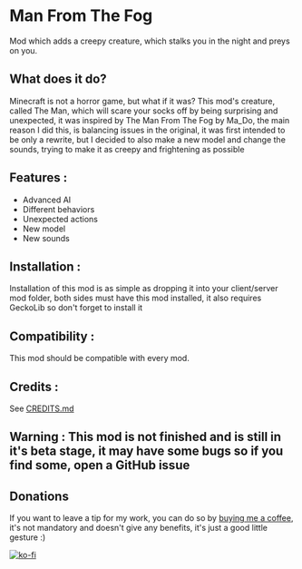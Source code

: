 # Man From The Fog
Mod which adds a creepy creature, which stalks you in the night and preys on you.
## What does it do?
Minecraft is not a horror game, but what if it was? This mod's creature, called The Man, which will scare your socks off by being surprising and unexpected, it was inspired by The Man From The Fog by Ma_Do, the main reason I did this, is balancing issues in the original, it was first intended to be only a rewrite, but I decided to also make a new model and change the sounds, trying to make it as creepy and frightening as possible

## Features :
- Advanced AI
- Different behaviors
- Unexpected actions
- New model
- New sounds

## Installation :
Installation of this mod is as simple as dropping it into your client/server mod folder, both sides must have this mod installed, it also requires GeckoLib so don't forget to install it

## Compatibility :
This mod should be compatible with every mod.

## Credits : 
See [CREDITS.md](./CREDITS.md)

## Warning : This mod is not finished and is still in it's beta stage, it may have some bugs so if you find some, open a GitHub issue

## Donations
If you want to leave a tip for my work, you can do so by [buying me a coffee](https://ko-fi.com/zenold), it's not mandatory and doesn't give any benefits, it's just a good little gesture :)

[![ko-fi](https://ko-fi.com/img/githubbutton_sm.svg)](https://ko-fi.com/P5P0Z1ZER)